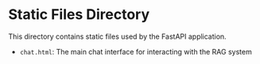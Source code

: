 # Static Files Directory

This directory contains static files used by the FastAPI application.

- `chat.html`: The main chat interface for interacting with the RAG system
